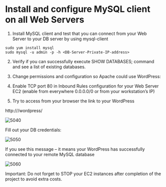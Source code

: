 # Install and configure MySQL client on all Web Servers

1. Install MySQL client and test that you can connect from your Web Server to your DB server by using mysql-client

```
sudo yum install mysql
sudo mysql -u admin -p -h <DB-Server-Private-IP-address>
```

2. Verify if you can successfully execute SHOW DATABASES; command and see a list of existing databases.

3. Change permissions and configuration so Apache could use WordPress:

4. Enable TCP port 80 in Inbound Rules configuration for your Web Server EC2 (enable from everywhere 0.0.0.0/0 or from your 
workstation’s IP)

5. Try to access from your browser the link to your WordPress 

http://<Web-Server-Public-IP-Address>/wordpress/
  
![5040](https://user-images.githubusercontent.com/85270361/210138663-27322aaf-f020-4261-a695-a98dc5f2387c.PNG)

  
Fill out your DB credentials:
  
![5050](https://user-images.githubusercontent.com/85270361/210138669-88078473-e459-4864-856f-4e6cb3d457d6.PNG)


If you see this message – it means your WordPress has successfully connected to your remote MySQL database
  

![5060](https://user-images.githubusercontent.com/85270361/210138718-d9c15bc9-f5b0-45f8-b613-11882374bf63.PNG)

  
Important: Do not forget to STOP your EC2 instances after completion of the project to avoid extra costs.



